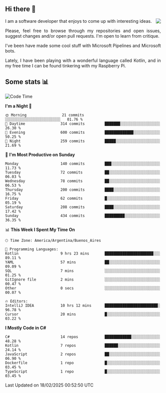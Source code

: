 ## Hi there :slightly_smiling_face:

<img src="https://github-readme-stats.vercel.app/api?username=victorgrycuk&show_icons=true&count_private=true&title_color=F7941E&icon_color=F7941E" align="right">

<p align="justify">
I am a software developer that enjoys to come up with interesting ideas.
<p/>

<p align= "justify">
Please, feel free to browse through my repositories and open issues, suggest changes and/or open pull requests. I'm open to learn from critique.
<p/>


<p align= "justify">
I've been have made some cool stuff with Microsoft Pipelines and Microsoft bots.
<p/>

<p align= "justify">
Lately, I have been playing with a wonderful language called Kotlin, and in my free time I can be found tinkering with my Raspberry Pi.
<p/>

## Some stats :bar_chart:
<!--START_SECTION:waka-->
![Code Time](http://img.shields.io/badge/Code%20Time-2%2C150%20hrs%2034%20mins-blue)

**I'm a Night 🦉** 

```text
🌞 Morning                21 commits          ░░░░░░░░░░░░░░░░░░░░░░░░░   01.76 % 
🌆 Daytime                314 commits         ███████░░░░░░░░░░░░░░░░░░   26.30 % 
🌃 Evening                600 commits         █████████████░░░░░░░░░░░░   50.25 % 
🌙 Night                  259 commits         █████░░░░░░░░░░░░░░░░░░░░   21.69 % 
```
📅 **I'm Most Productive on Sunday** 

```text
Monday                   140 commits         ███░░░░░░░░░░░░░░░░░░░░░░   11.73 % 
Tuesday                  72 commits          ██░░░░░░░░░░░░░░░░░░░░░░░   06.03 % 
Wednesday                78 commits          ██░░░░░░░░░░░░░░░░░░░░░░░   06.53 % 
Thursday                 200 commits         ████░░░░░░░░░░░░░░░░░░░░░   16.75 % 
Friday                   62 commits          █░░░░░░░░░░░░░░░░░░░░░░░░   05.19 % 
Saturday                 208 commits         ████░░░░░░░░░░░░░░░░░░░░░   17.42 % 
Sunday                   434 commits         █████████░░░░░░░░░░░░░░░░   36.35 % 
```


📊 **This Week I Spent My Time On** 

```text
🕑︎ Time Zone: America/Argentina/Buenos_Aires

💬 Programming Languages: 
Kotlin                   9 hrs 23 mins       ██████████████████████░░░   89.11 % 
YAML                     57 mins             ██░░░░░░░░░░░░░░░░░░░░░░░   09.09 % 
SQL                      7 mins              ░░░░░░░░░░░░░░░░░░░░░░░░░   01.25 % 
GitIgnore file           2 mins              ░░░░░░░░░░░░░░░░░░░░░░░░░   00.47 % 
Other                    0 secs              ░░░░░░░░░░░░░░░░░░░░░░░░░   00.07 % 

🔥 Editors: 
IntelliJ IDEA            10 hrs 12 mins      ████████████████████████░   96.78 % 
Cursor                   20 mins             █░░░░░░░░░░░░░░░░░░░░░░░░   03.22 % 
```

**I Mostly Code in C#** 

```text
C#                       14 repos            ████████████░░░░░░░░░░░░░   48.28 % 
Kotlin                   7 repos             ██████░░░░░░░░░░░░░░░░░░░   24.14 % 
JavaScript               2 repos             ██░░░░░░░░░░░░░░░░░░░░░░░   06.90 % 
Dockerfile               1 repo              █░░░░░░░░░░░░░░░░░░░░░░░░   03.45 % 
TypeScript               1 repo              █░░░░░░░░░░░░░░░░░░░░░░░░   03.45 % 
```




 Last Updated on 18/02/2025 00:52:50 UTC
<!--END_SECTION:waka-->
